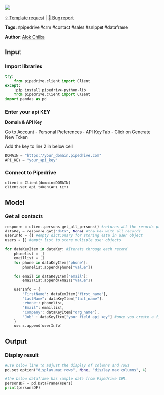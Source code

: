 <a href="https://app.naas.ai/user-redirect/naas/downloader?url=https://raw.githubusercontent.com/jupyter-naas/awesome-notebooks/master/Pipedrive/Pipedrive_Get_contact.ipynb" target="_parent"><img src="https://naasai-public.s3.eu-west-3.amazonaws.com/open_in_naas.svg"/></a><br><br><a href="https://github.com/jupyter-naas/awesome-notebooks/issues/new?assignees=&labels=&template=template-request.md&title=Tool+-+Action+of+the+notebook+">💡 Template request</a> | <a href="https://github.com/jupyter-naas/awesome-notebooks/issues/new?assignees=&labels=bug&template=bug_report.md&title=Pipedrive+-+Get+contact:+Error+short+description">🚨 Bug report</a>

**Tags:** #pipedrive #crm #contact #sales #snippet #dataframe

**Author:** [Alok Chilka](https://www.linkedin.com/in/calok64/)

## Input

### Import libraries


```python
try:
    from pipedrive.client import Client
except:
    !pip install pipedrive-python-lib
    from pipedrive.client import Client
import pandas as pd
```

### Enter your api KEY

<b>Domain & API Key</b>
<p>Go to Account - Personal Preferences - API Key Tab - Click on Generate New Token</p>
<p>Add the key to line 2 in below cell</p>


```python
DOMAIN = "https://your_domain.pipedrive.com"
API_KEY = "your_api_key"
```

### Connect to Pipedrive


```python
client = Client(domain=DOMAIN)
client.set_api_token(API_KEY)
```

## Model

### Get all contacts


```python
response = client.persons.get_all_persons() #returns all the records present in CRM
dataKey = response.get("data", None) #the key with all records
userInfo = {} #empty dictionary for storing data in user object
users = [] #empty list to store multiple user objects
```


```python
for dataKeyItem in dataKey: #Iterate through each record
    phonelist = []
    emaillist = []
    for phone in dataKeyItem["phone"]:
        phonelist.append(phone["value"])

    for email in dataKeyItem["email"]:
        emaillist.append(email["value"])

    userInfo = {
        "FirstName": dataKeyItem["first_name"],
        "LastName": dataKeyItem["last_name"],
        "Phone": phonelist,
        "Email": emaillist,
        "Company": dataKeyItem["org_name"],
        "Job" : dataKeyItem["your_field_api_key"] #once you create a field you will find the resepect field api key in Accounts - Data Fields section
    }
    users.append(userInfo)
```

## Output

### Display result


```python
#use below line to adjust the display of columns and rows
pd.set_option("display.max_rows", None, "display.max_columns", 4)

#the below dataframe has sample data from Pipedrive CRM.
personsDF = pd.DataFrame(users)
print(personsDF)
```
